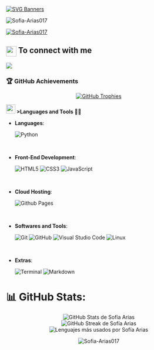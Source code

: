 [![SVG Banners](https://svg-banners.vercel.app/api?type=luminance&text1=I'm%20Danna%20Sofia%20Arias%20😘&width=800&height=400)](https://github.com/Akshay090/svg-banners)

<p align="left"> <img src="https://komarev.com/ghpvc/?username=Sofia-Arias017&label=Profile%20views&color=c7108d&style=for-the-badge" alt="Sofia-Arias017" /> </p>

<p align="left"> <a href="https://github.com/ryo-ma/github-profile-trophy"><img src="https://github-profile-trophy.vercel.app/?username=Sofia-Arias017" alt="Sofia-Arias017" /></a> </p>

<summary><h2><img src="https://emoji.gg/emoji/2923_kirbySpin" align="center"
                 width="28" /> To connect with me</h2></summary>

[<img src ="https://img.shields.io/badge/portfolio-%23.svg?&style=for-the-badge&logo=&logoColor=white%22">](https://sofia-arias017.github.io/portafolio/)

<h3 align="left">🏆 GitHub Achievements</h3>

<p align="center">
  <a href="https://github.com/ryo-ma/github-profile-trophy">
    <img 
      src="https://github-profile-trophy.vercel.app/?username=Sofia-Arias017&theme=onestar&no-frame=true&margin-w=10&column=7" 
      alt="GitHub Trophies" 
    />
  </a>
</p>


<img src="https://media2.giphy.com/media/QssGEmpkyEOhBCb7e1/giphy.gif?cid=ecf05e47a0n3gi1bfqntqmob8g9aid1oyj2wr3ds3mg700bl&rid=giphy.gif" width ="25"><b> >Languages and Tools 🧑‍💻 </b>
 <br>
 
 - **Languages**:
     
     ![Python](https://img.shields.io/badge/Python%20-%2314354C.svg?style=for-the-badge&logo=python&logoColor=white)
 
 <br>   
     
 - **Front-End Development**:
 
    ![HTML5](https://img.shields.io/badge/HTML5%20-%23E34F26.svg?style=for-the-badge&logo=html5&logoColor=white)
    ![CSS3](https://img.shields.io/badge/CSS%20-%231572B6.svg?style=for-the-badge&logo=css3&logoColor=white)
    ![JavaScript](https://img.shields.io/badge/JavaScript%20-%23F7DF1E.svg?style=for-the-badge&logo=javascript&logoColor=black)
 
 <br>
 
 - **Cloud Hosting**:
 
     ![Github Pages](https://img.shields.io/badge/GitHub%20Pages-%23327FC7.svg?style=for-the-badge&logo=github&logoColor=white)
     
 <br>
 
 - **Softwares and Tools**:
 
     ![Git](https://img.shields.io/badge/git-%23F05033.svg?style=for-the-badge&logo=git&logoColor=white)
     ![GitHub](https://img.shields.io/badge/github-%23121011.svg?style=for-the-badge&logo=github&logoColor=white)
     ![Visual Studio Code](https://img.shields.io/badge/Visual%20Studio%20Code-0078d7.svg?style=for-the-badge&logo=visual-studio-code&logoColor=white)
     ![Linux](https://img.shields.io/badge/Linux-FCC624?style=for-the-badge&logo=linux&logoColor=black) 
 
 <br>
 
 - **Extras**:
 
     ![Terminal](https://img.shields.io/badge/Terminal-%23054020?style=for-the-badge&logo=gnu-bash&logoColor=white)
     ![Markdown](https://img.shields.io/badge/markdown-%23000000.svg?style=for-the-badge&logo=markdown&logoColor=white)   

# 📊 GitHub Stats:

<p align="center">
  <img 
    src="https://github-readme-stats.vercel.app/api?username=Sofia-Arias017&theme=onestar&hide_border=false&include_all_commits=true&count_private=true" 
    alt="GitHub Stats de Sofía Arias" 
  /><br/>
  <img 
    src="https://github-readme-streak-stats.herokuapp.com/?user=Sofia-Arias017&theme=onestar&hide_border=false" 
    alt="GitHub Streak de Sofía Arias" 
  /><br/>
  <img 
    src="https://github-readme-stats.vercel.app/api/top-langs/?username=Sofia-Arias017&theme=onestar&hide_border=false&layout=compact" 
    alt="Lenguajes más usados por Sofía Arias" 
  />
</p>

<p align="center"><img align="center" src="https://i.pinimg.com/originals/ca/c5/52/cac552177ecabfd2ff9b20be591b9c22.gif" alt="Sofia-Arias017" /></p>

